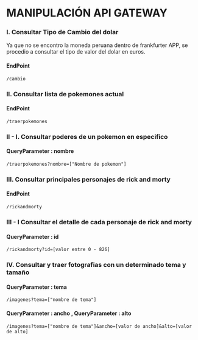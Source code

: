 # MANIPULACIÓN API GATEWAY

### I.	Consultar Tipo de Cambio del dolar
Ya que no se encontro la moneda peruana dentro de frankfurter APP, se procedio a consultar el tipo de valor del dolar en euros.

#### EndPoint

`
/cambio
`
### II.	Consultar lista de pokemones actual
#### EndPoint
`
/traerpokemones
`
### II - I. Consultar poderes de un pokemon en especifico
#### QueryParameter : **nombre**
`
/traerpokemones?nombre=["Nombre de pokemon"]
`
### III. Consultar principales personajes de rick and morty
#### EndPoint
`
/rickandmorty
`
### III - I Consultar el detalle de cada personaje de rick and morty
#### QueryParameter : **id**
`
/rickandmorty?id=[valor entre 0 - 826]
`

### IV.	Consultar y traer fotografias con un determinado tema y tamaño

#### QueryParameter : **tema**
`
/imagenes?tema=["nombre de tema"]
`
#### QueryParameter : **ancho** , QueryParameter : **alto**
`
/imagenes?tema=["nombre de tema"]&ancho=[valor de ancho]&alto=[valor de alto]
`